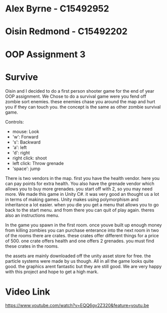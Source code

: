 # Alex Byrne - C15492952
# Oisin Redmond - C15492202
# OOP Assignment 3
# Survive


Oisin and I decided to do a first person shooter game for the end of year OOP assignment.
We Chose to do a survival game were you fend off zombie sort enemies.
these enemies chase you around the map and hurt you if they can touch you.
the concept is the same as other zombie survival game.

Controls:
* mouse: Look
* 'w': Forward
* 's': Backward
* 'a': left
* 'd': right
* right click:  shoot
* left click: Throw grenade
* 'space': jump

There is two vendors in the map. first you have the health vendor. here you can pay points for extra health.
You also have the grenade vendor which allows you to buy more grenades. you start off with 2, so you may need more.
We made this game in Unity C#. it was very good an thought us a lot in terms of making games. Unity makes using polymorphism and 
inheritance a lot easier. when you die you get a menu that allows you to go back to the start menu. and from there you can quit of play again.
theres also an instructions menu.

In the game you spawn in the first room. once youve built up enough money from killing zombies you can purchase enterance into the next room
in two of the rooms there are crates. these crates offer different things for a price of 500.
one crate offers health and one offers 2 grenades. you must find these crates in the rooms.

the assets are mainly downloaded off the unity asset store for free. the particle systems were made by us though.
All in all the game looks quite good. the graphics arent fantastic but they are still good. We are very happy with this project and hope to get a high mark.

# Video Link
https://www.youtube.com/watch?v=EQQ6gv2Z320&feature=youtu.be